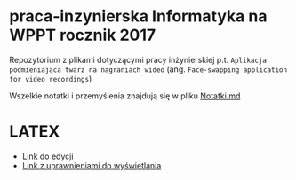 # praca-inzynierska Informatyka na WPPT rocznik 2017

Repozytorium z plikami dotyczącymi pracy inżynierskiej p.t. `Aplikacja podmieniająca twarz na nagraniach wideo` (ang. `Face-swapping application for video recordings`)

Wszelkie notatki i przemyślenia znajdują się w pliku [Notatki.md](Notatki.md)

# LATEX
- [Link do edycji](https://www.overleaf.com/4973535965wpztsvzpwvwb)
- [Link z uprawnieniami do wyświetlania](https://www.overleaf.com/read/gbgjwrqzpmbx)
